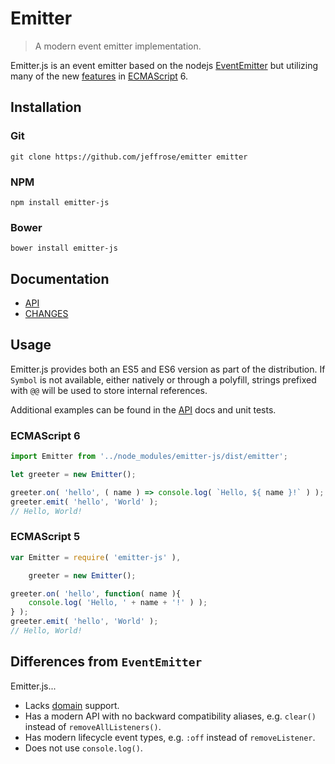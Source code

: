 # Emitter

> A modern event emitter implementation.

Emitter.js is an event emitter based on the nodejs [EventEmitter](https://nodejs.org/api/events.html) but utilizing many of the new [features](https://github.com/lukehoban/es6features) in [ECMAScript](http://www.ecmascript.org/) 6.

## Installation

### Git

`git clone https://github.com/jeffrose/emitter emitter`

### NPM

`npm install emitter-js`

### Bower

`bower install emitter-js`

## Documentation

* [API](docs/API.md)
* [CHANGES](docs/CHANGES.md)

## Usage

Emitter.js provides both an ES5 and ES6 version as part of the distribution. If `Symbol` is not available, either natively or through a polyfill, strings prefixed with `@@` will be used to store internal references.

Additional examples can be found in the [API](docs/API.md) docs and unit tests.

### ECMAScript 6

```javascript
import Emitter from '../node_modules/emitter-js/dist/emitter';

let greeter = new Emitter();

greeter.on( 'hello', ( name ) => console.log( `Hello, ${ name }!` ) );
greeter.emit( 'hello', 'World' );
// Hello, World!
```

### ECMAScript 5

```javascript
var Emitter = require( 'emitter-js' ),

    greeter = new Emitter();

greeter.on( 'hello', function( name ){
    console.log( 'Hello, ' + name + '!' ) );
} );
greeter.emit( 'hello', 'World' );
// Hello, World!
```

## Differences from `EventEmitter`

Emitter.js...

* Lacks [domain](https://nodejs.org/api/domain.html) support.
* Has a modern API with no backward compatibility aliases, e.g. `clear()` instead of `removeAllListeners()`.
* Has modern lifecycle event types, e.g. `:off` instead of `removeListener`.
* Does not use `console.log()`.